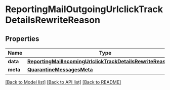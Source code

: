 # ReportingMailOutgoingUrlclickTrackDetailsRewriteReason

## Properties
Name | Type | Description | Notes
------------ | ------------- | ------------- | -------------
**data** | [**ReportingMailIncomingUrlclickTrackDetailsRewriteReasonData**](ReportingMailIncomingUrlclickTrackDetailsRewriteReasonData.md) |  | [optional] 
**meta** | [**QuarantineMessagesMeta**](QuarantineMessagesMeta.md) |  | [optional] 

[[Back to Model list]](../README.md#documentation-for-models) [[Back to API list]](../README.md#documentation-for-api-endpoints) [[Back to README]](../README.md)

